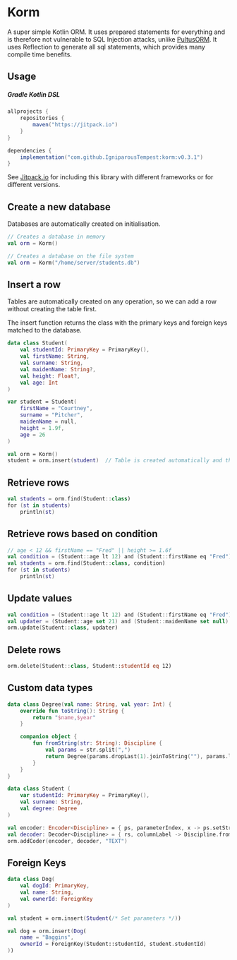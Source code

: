 # Korm

A super simple Kotlin ORM. It uses prepared statements for everything and is therefore not vulnerable to SQL Injection attacks, unlike [PultusORM](https://github.com/s4kibs4mi/PultusORM). It uses Reflection to generate all sql statements, which provides many compile time benefits.

## Usage

##### Gradle Kotlin DSL

```gradle
allprojects {
    repositories {
        maven("https://jitpack.io")
    }
}

dependencies {
    implementation("com.github.IgniparousTempest:korm:v0.3.1")
}
```

See [Jitpack.io](https://jitpack.io/#IgniparousTempest/korm/v0.3.1) for including this library with different frameworks or for different versions.

## Create a new database

Databases are automatically created on initialisation.

```kotlin
// Creates a database in memory
val orm = Korm()

// Creates a database on the file system
val orm = Korm("/home/server/students.db")
```

## Insert a row

Tables are automatically created on any operation, so we can add a row without creating the table first.

The insert function returns the class with the primary keys and foreign keys matched to the database.

```kotlin
data class Student(
    val studentId: PrimaryKey = PrimaryKey(),
    val firstName: String,
    val surname: String,
    val maidenName: String?,
    val height: Float?,
    val age: Int
)

var student = Student(
    firstName = "Courtney",
    surname = "Pitcher",
    maidenName = null,
    height = 1.9f,
    age = 26
)

val orm = Korm()
student = orm.insert(student)  // Table is created automatically and the row is added
```

## Retrieve rows

```kotlin
val students = orm.find(Student::class)
for (st in students)
    println(st)
```

## Retrieve rows based on condition

```kotlin
// age < 12 && firstName == "Fred" || height >= 1.6f
val condition = (Student::age lt 12) and (Student::firstName eq "Fred") or (Student::height gte 1.6f)
val students = orm.find(Student::class, condition)
for (st in students)
    println(st)
```

## Update values

```kotlin
val condition = (Student::age lt 12) and (Student::firstName eq "Fred") or (Student::height gte 1.6f)
val updater = (Student::age set 21) and (Student::maidenName set null) onCondition condition  // not specifying onCondition will update the entire table 
orm.update(Student::class, updater)
```

## Delete rows

```kotlin
orm.delete(Student::class, Student::studentId eq 12)
```

## Custom data types

```kotlin
data class Degree(val name: String, val year: Int) {
    override fun toString(): String {
        return "$name,$year"
    }

    companion object {
        fun fromString(str: String): Discipline {
            val params = str.split(",")
            return Degree(params.dropLast(1).joinToString(""), params.last().toInt())
        }
    }
}

data class Student (
    var studentId: PrimaryKey = PrimaryKey(),
    val surname: String,
    val degree: Degree
)

val encoder: Encoder<Discipline> = { ps, parameterIndex, x -> ps.setString(parameterIndex, x.toString())}
val decoder: Decoder<Discipline> = { rs, columnLabel -> Discipline.fromString(rs.getString(columnLabel))}
orm.addCoder(encoder, decoder, "TEXT")
```

## Foreign Keys

```kotlin
data class Dog(
    val dogId: PrimaryKey,
    val name: String,
    val ownerId: ForeignKey
)

val student = orm.insert(Student(/* Set parameters */))

val dog = orm.insert(Dog(
    name = "Baggins", 
    ownerId = ForeignKey(Student::studentId, student.studentId)
))
```

